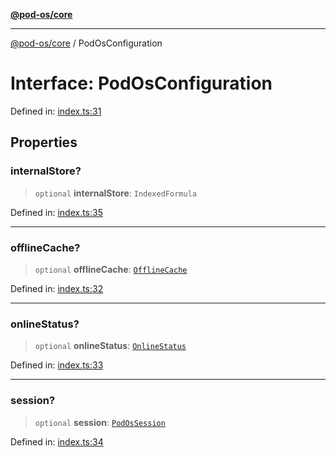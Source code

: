 [**@pod-os/core**](../README.md)

***

[@pod-os/core](../globals.md) / PodOsConfiguration

# Interface: PodOsConfiguration

Defined in: [index.ts:31](https://github.com/pod-os/PodOS/blob/05359ae5a5ec21be7fe13c91bc776d19e0a5d007/core/src/index.ts#L31)

## Properties

### internalStore?

> `optional` **internalStore**: `IndexedFormula`

Defined in: [index.ts:35](https://github.com/pod-os/PodOS/blob/05359ae5a5ec21be7fe13c91bc776d19e0a5d007/core/src/index.ts#L35)

***

### offlineCache?

> `optional` **offlineCache**: [`OfflineCache`](OfflineCache.md)

Defined in: [index.ts:32](https://github.com/pod-os/PodOS/blob/05359ae5a5ec21be7fe13c91bc776d19e0a5d007/core/src/index.ts#L32)

***

### onlineStatus?

> `optional` **onlineStatus**: [`OnlineStatus`](OnlineStatus.md)

Defined in: [index.ts:33](https://github.com/pod-os/PodOS/blob/05359ae5a5ec21be7fe13c91bc776d19e0a5d007/core/src/index.ts#L33)

***

### session?

> `optional` **session**: [`PodOsSession`](PodOsSession.md)

Defined in: [index.ts:34](https://github.com/pod-os/PodOS/blob/05359ae5a5ec21be7fe13c91bc776d19e0a5d007/core/src/index.ts#L34)

